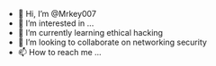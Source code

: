 - 👋 Hi, I’m @Mrkey007
- 👀 I’m interested in ...
- 🌱 I’m currently learning ethical hacking
- 💞️ I’m looking to collaborate on networking security 
- 📫 How to reach me ...

<!---
Mrkey007/Mrkey007 is a ✨ special ✨ repository because its `README.md` (this file) appears on your GitHub profile.
You can click the Preview link to take a look at your changes.
--->
